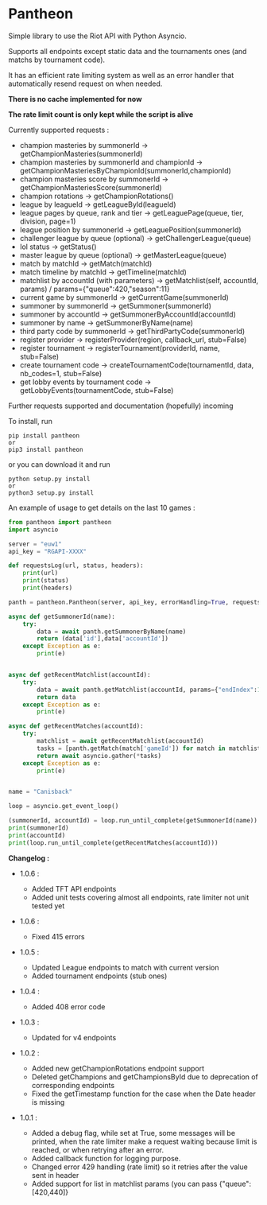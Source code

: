 # Pantheon

Simple library to use the Riot API with Python Asyncio.

Supports all endpoints except static data and the tournaments ones (and matchs by tournament code).

It has an efficient rate limiting system as well as an error handler that automatically resend request on when needed.

**There is no cache implemented for now**

**The rate limit count is only kept while the script is alive**

Currently supported requests : 
 * champion masteries by summonerId -> getChampionMasteries(summonerId)
 * champion masteries by summonerId and championId -> getChampionMasteriesByChampionId(summonerId,championId)
 * champion masteries score by summonerId -> getChampionMasteriesScore(summonerId)
 * champion rotations -> getChampionRotations()
 * league by leagueId -> getLeagueById(leagueId)
 * league pages by queue, rank and tier -> getLeaguePage(queue, tier, division, page=1)
 * league position by summonerId -> getLeaguePosition(summonerId)
 * challenger league by queue (optional) -> getChallengerLeague(queue)
 * lol status -> getStatus()
 * master league by queue (optional) -> getMasterLeague(queue)
 * match by matchId -> getMatch(matchId)
 * match timeline by matchId -> getTimeline(matchId)
 * matchlist by accountId (with parameters) -> getMatchlist(self, accountId, params) / params={"queue":420,"season":11}
 * current game by summonerId -> getCurrentGame(summonerId)
 * summoner by summonerId -> getSummoner(summonerId)
 * summoner by accountId -> getSummonerByAccountId(accountId)
 * summoner by name -> getSummonerByName(name)
 * third party code by summonerId -> getThirdPartyCode(summonerId)
 * register provider -> registerProvider(region, callback_url, stub=False)
 * register tournament -> registerTournament(providerId, name, stub=False)
 * create tournament code -> createTournamentCode(tournamentId, data, nb_codes=1, stub=False)
 * get lobby events by tournament code -> getLobbyEvents(tournamentCode, stub=False)

Further requests supported and documentation (hopefully) incoming

To install, run
```
pip install pantheon
or
pip3 install pantheon
```

or you can download it and run 

```
python setup.py install
or
python3 setup.py install
```

An example of usage to get details on the last 10 games : 

```python
from pantheon import pantheon
import asyncio

server = "euw1"
api_key = "RGAPI-XXXX"

def requestsLog(url, status, headers):
    print(url)
    print(status)
    print(headers)

panth = pantheon.Pantheon(server, api_key, errorHandling=True, requestsLoggingFunction=requestsLog, debug=True)

async def getSummonerId(name):
    try:
        data = await panth.getSummonerByName(name)
        return (data['id'],data['accountId'])
    except Exception as e:
        print(e)


async def getRecentMatchlist(accountId):
    try:
        data = await panth.getMatchlist(accountId, params={"endIndex":10})
        return data
    except Exception as e:
        print(e)

async def getRecentMatches(accountId):
    try:
        matchlist = await getRecentMatchlist(accountId)
        tasks = [panth.getMatch(match['gameId']) for match in matchlist['matches']]
        return await asyncio.gather(*tasks)
    except Exception as e:
        print(e)


name = "Canisback"

loop = asyncio.get_event_loop()  

(summonerId, accountId) = loop.run_until_complete(getSummonerId(name))
print(summonerId)
print(accountId)
print(loop.run_until_complete(getRecentMatches(accountId)))
```


**Changelog :**

 * 1.0.6 : 
     * Added TFT API endpoints
     * Added unit tests covering almost all endpoints, rate limiter not unit tested yet

 * 1.0.6 : 
     * Fixed 415 errors

 * 1.0.5 : 
     * Updated League endpoints to match with current version
     * Added tournament endpoints (stub ones)
     
 * 1.0.4 : 
     * Added 408 error code
     
 * 1.0.3 : 
     * Updated for v4 endpoints

 * 1.0.2 : 
     * Added new getChampionRotations endpoint support
     * Deleted getChampions and getChampionsById due to deprecation of corresponding endpoints
     * Fixed the getTimestamp function for the case when the Date header is missing

 * 1.0.1 : 
     * Added a debug flag, while set at True, some messages will be printed, when the rate limiter make a request waiting because limit is reached, or when retrying after an error.
     * Added callback function for logging purpose.
     * Changed error 429 handling (rate limit) so it retries after the value sent in header
     * Added support for list in matchlist params (you can pass {"queue":[420,440]}
